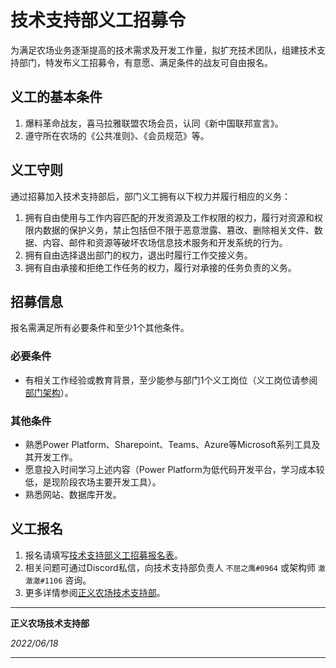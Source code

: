 # 技术支持部义工招募令

为满足农场业务逐渐提高的技术需求及开发工作量，拟扩充技术团队，组建技术支持部门，特发布义工招募令，有意愿、满足条件的战友可自由报名。

## 义工的基本条件

1. 爆料革命战友，喜马拉雅联盟农场会员，认同《新中国联邦宣言》。
1. 遵守所在农场的《公共准则》、《会员规范》等。

## 义工守则
通过招募加入技术支持部后，部门义工拥有以下权力并履行相应的义务： 

1. 拥有自由使用与工作内容匹配的开发资源及工作权限的权力，履行对资源和权限内数据的保护义务，禁止包括但不限于恶意泄露、篡改、删除相关文件、数据、内容、邮件和资源等破坏农场信息技术服务和开发系统的行为。
1. 拥有自由选择退出部门的权力，退出时履行工作交接义务。
1. 拥有自由承接和拒绝工作任务的权力，履行对承接的任务负责的义务。

## 招募信息

报名需满足所有必要条件和至少1个其他条件。

### 必要条件

- 有相关工作经验或教育背景，至少能参与部门1个义工岗位（义工岗位请参阅[部门架构](https://che3.gitbook.io/justice-technical-support/department-overview/#structure)）。

### 其他条件

- 熟悉Power Platform、Sharepoint、Teams、Azure等Microsoft系列工具及其开发工作。
- 愿意投入时间学习上述内容（Power Platform为低代码开发平台，学习成本较低，是现阶段农场主要开发工具）。
- 熟悉网站、数据库开发。

## 义工报名

1. 报名请填写[技术支持部义工招募报名表](https://forms.office.com/Pages/ResponsePage.aspx?id=4Uh6bzD64km0_rhyxg_BFZlvLF_3ORVCinceNYW-ieVUQ0kxUktTRVBRRFBMSlpOMlk2MFBYNDJBOC4u)。
1. 相关问题可通过Discord私信，向技术支持部负责人 `不屈之鹰#0964` 或架构师 `澈澈澈#1106` 咨询。
1. 更多详情参阅[正义农场技术支持部](https://che3.gitbook.io/justice-technical-support/)。

-----

**正义农场技术支持部** 

*2022/06/18*

----- 
